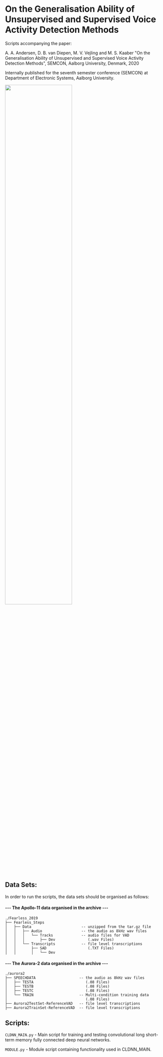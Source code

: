 # On the Generalisation Ability of Unsupervised and Supervised Voice Activity Detection Methods
Scripts accompanying the paper:

A. A. Andersen, D. B. van Diepen, M. V. Vejling and M. S. Kaaber "On the Generalisation Ability of Unsupervised and Supervised Voice Activity Detection Methods", SEMCON, Aalborg University, Denmark, 2020

Internally published for the seventh semester conference (SEMCON) at Department of Electronic Systems, Aalborg University.

<img src="https://user-images.githubusercontent.com/19616450/191853787-383e0e93-99c1-402b-8b5b-ab3304245c22.png" width=66%>

## Data Sets:
In order to run the scripts, the data sets should be organised as follows:

#### --- The Apollo-11 data organised in the archive ---

```
./Fearless_2019
├── Fearless_Steps
│   ├── Data                       -- unzipped from the tar.gz file
│   │   ├── Audio                  -- the audio as 8kHz wav files
│   │   │   └── Tracks             -- audio files for VAD
│   │   │       ├── Dev               (.wav Files)
│   │   └── Transcripts            -- file level transcriptions
│   │       ├── SAD                   (.TXT Files)
│   │       │   └── Dev
```


#### --- The Aurora-2 data organised in the archive ---
```
./aurora2
├── SPEECHDATA                    -- the audio as 8kHz wav files
│   ├── TESTA                        (.08 Files)
│   ├── TESTB                        (.08 Files)
│   ├── TESTC                        (.08 Files)
│   └── TRAIN                     -- Multi-condition training data
│                                    (.08 Files)
├── Aurora2TestSet-ReferenceVAD   -- file level transcriptions
├── Aurora2TrainSet-ReferenceVAD  -- file level transcriptions
```

## Scripts:

`CLDNN_MAIN.py`
	- Main script for training and testing convolutional long short-term memory fully connected deep neural networks.

`MODULE.py`
	- Module script containing functionality used in CLDNN_MAIN.

